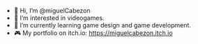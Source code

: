 - 👋 Hi, I’m @miguelCabezon
- 👀 I’m interested in videogames.
- 🌱 I’m currently learning game design and game development.
- 🎮 My portfolio on itch.io: https://miguelcabezon.itch.io

<!---
miguelCabezon/miguelCabezon is a ✨ special ✨ repository because its `README.md` (this file) appears on your GitHub profile.
You can click the Preview link to take a look at your changes.
--->
